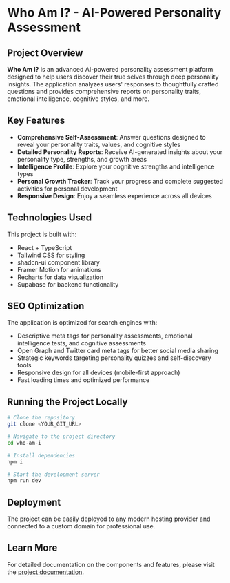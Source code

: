 
# Who Am I? - AI-Powered Personality Assessment

## Project Overview

**Who Am I?** is an advanced AI-powered personality assessment platform designed to help users discover their true selves through deep personality insights. The application analyzes users' responses to thoughtfully crafted questions and provides comprehensive reports on personality traits, emotional intelligence, cognitive styles, and more.

## Key Features

- **Comprehensive Self-Assessment**: Answer questions designed to reveal your personality traits, values, and cognitive styles
- **Detailed Personality Reports**: Receive AI-generated insights about your personality type, strengths, and growth areas
- **Intelligence Profile**: Explore your cognitive strengths and intelligence types
- **Personal Growth Tracker**: Track your progress and complete suggested activities for personal development
- **Responsive Design**: Enjoy a seamless experience across all devices

## Technologies Used

This project is built with:

- React + TypeScript
- Tailwind CSS for styling
- shadcn-ui component library
- Framer Motion for animations
- Recharts for data visualization
- Supabase for backend functionality

## SEO Optimization

The application is optimized for search engines with:
- Descriptive meta tags for personality assessments, emotional intelligence tests, and cognitive assessments
- Open Graph and Twitter card meta tags for better social media sharing
- Strategic keywords targeting personality quizzes and self-discovery tools
- Responsive design for all devices (mobile-first approach)
- Fast loading times and optimized performance

## Running the Project Locally

```sh
# Clone the repository
git clone <YOUR_GIT_URL>

# Navigate to the project directory
cd who-am-i

# Install dependencies
npm i

# Start the development server
npm run dev
```

## Deployment

The project can be easily deployed to any modern hosting provider and connected to a custom domain for professional use.

## Learn More

For detailed documentation on the components and features, please visit the [project documentation](https://docs.whoami.app).

